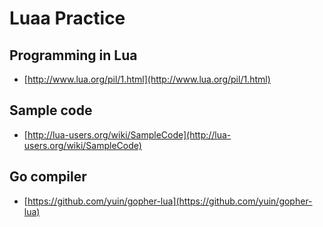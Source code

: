 # Luaa Practice

## Programming in Lua
* [http://www.lua.org/pil/1.html](http://www.lua.org/pil/1.html)

## Sample code
* [http://lua-users.org/wiki/SampleCode](http://lua-users.org/wiki/SampleCode)

## Go compiler 
* [https://github.com/yuin/gopher-lua](https://github.com/yuin/gopher-lua)



